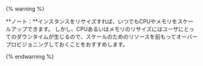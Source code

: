 {% warning %}

**ノート：**インスタンスをリサイズすれば、いつでもCPUやメモリをスケールアップできます。 しかし、CPUあるいはメモリのリサイズにはユーザにとってのダウンタイムが生じるので、スケールのためのリソースを前もってオーバープロビジョニングしておくことをおすすめします。

{% endwarning %}
